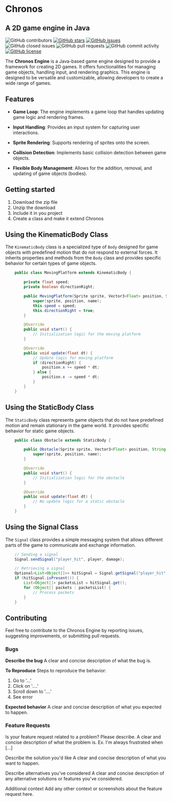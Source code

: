 # Chronos
## A 2D game engine in Java
![GitHub contributors](https://img.shields.io/github/contributors/imma-Spring/Chronos)
[![GitHub stars](https://img.shields.io/github/stars/imma-Spring/Chronos)](https://github.com/imma-Spring/Chronos/stargazers)
[![GitHub issues](https://img.shields.io/github/issues/imma-Spring/Chronos)](https://github.com/imma-Spring/Chronos/issues)
![GitHub closed issues](https://img.shields.io/github/issues-closed/imma-Spring/Chronos)
![GitHub pull requests](https://img.shields.io/github/issues-pr-raw/imma-Spring/Chronos)
![GitHub commit activity](https://img.shields.io/github/commit-activity/m/imma-Spring/Chronos)
[![GitHub license](https://img.shields.io/github/license/imma-Spring/Chronos)](https://github.com/imma-Spring/Chronos)

The **Chronos Engine** is a Java-based game engine designed to provide a framework for creating 2D games. It offers functionalities for managing game objects, handling input, and rendering graphics. This engine is designed to be versatile and customizable, allowing developers to create a wide range of games.

## Features

- **Game Loop**: The engine implements a game loop that handles updating game logic and rendering frames.

- **Input Handling**: Provides an input system for capturing user interactions.

- **Sprite Rendering**: Supports rendering of sprites onto the screen.

- **Collision Detection**: Implements basic collision detection between game objects.

- **Flexible Body Management**: Allows for the addition, removal, and updating of game objects (bodies).

## Getting started

1. Download the zip file
2. Unzip the download
3. Include it in you project
4. Create a class and make it extend Chronos 

## Using the KinematicBody Class

The `KinematicBody` class is a specialized type of `Body` designed for game objects with predefined motion that do not respond to external forces. It inherits properties and methods from the `Body` class and provides specific behavior for certain types of game objects.
```java    
    public class MovingPlatform extends KinematicBody {

        private float speed;
        private boolean directionRight;

        public MovingPlatform(Sprite sprite, Vector3<Float> position, String name, float speed) {
            super(sprite, position, name);
            this.speed = speed;
            this.directionRight = true;
        }

        @Override
        public void start() {
            // Initialization logic for the moving platform
        }

        @Override
        public void update(float dt) {
            // Update logic for moving platform
            if (directionRight) {
                position.x += speed * dt;
            } else {
                position.x -= speed * dt;
            }
        }
    }
```
## Using the StaticBody Class
The `StaticBody` class represents game objects that do not have predefined motion and remain stationary in the game world. It provides specific behavior for static game objects.
```java  
    public class Obstacle extends StaticBody {

        public Obstacle(Sprite sprite, Vector3<Float> position, String name) {
            super(sprite, position, name);
        }

        @Override
        public void start() {
            // Initialization logic for the obstacle
        }

        @Override
        public void update(float dt) {
            // No update logic for a static obstacle
        }
    }
```
## Using the Signal Class
The `Signal` class provides a simple messaging system that allows different parts of the game to communicate and exchange information.
```java  
    // Sending a signal
    Signal.sendSignal("player_hit", player, damage);

    // Retrieving a signal
    Optional<List<Object[]>> hitSignal = Signal.getSignal("player_hit");
    if (hitSignal.isPresent()) {
        List<Object[]> packetsList = hitSignal.get();
        for (Object[] packets : packetsList) {
            // Process packets
        }
    }
```
## Contributing
Feel free to contribute to the Chronos Engine by reporting issues, suggesting improvements, or submitting pull requests.

### Bugs
**Describe the bug**
A clear and concise description of what the bug is.

**To Reproduce**
Steps to reproduce the behavior:
1. Go to '...'
2. Click on '....'
3. Scroll down to '....'
4. See error

**Expected behavior**
A clear and concise description of what you expected to happen.


### Feature Requests
Is your feature request related to a problem? Please describe. A clear and concise description of what the problem is. Ex. I'm always frustrated when [...]

Describe the solution you'd like A clear and concise description of what you want to happen.

Describe alternatives you've considered A clear and concise description of any alternative solutions or features you've considered.

Additional context Add any other context or screenshots about the feature request here.
